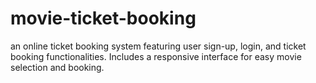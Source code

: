 # movie-ticket-booking
an online ticket booking system featuring user sign-up, login, and ticket booking functionalities. Includes  a responsive interface for easy movie selection and booking.
